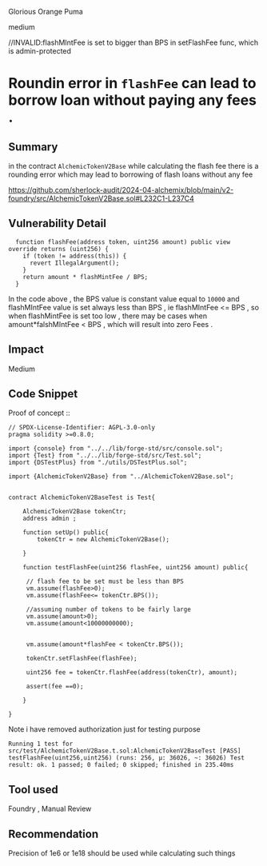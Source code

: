Glorious Orange Puma

medium

//INVALID:flashMIntFee is set to bigger than BPS in setFlashFee func, which is admin-protected

# Roundin error in `flashFee` can lead to borrow loan without paying any fees .

## Summary

in the contract `AlchemicTokenV2Base` while calculating the flash fee there is a rounding error which may lead to borrowing of flash loans without any fee 

https://github.com/sherlock-audit/2024-04-alchemix/blob/main/v2-foundry/src/AlchemicTokenV2Base.sol#L232C1-L237C4

## Vulnerability Detail
```solidity
  function flashFee(address token, uint256 amount) public view override returns (uint256) {
    if (token != address(this)) {
      revert IllegalArgument();
    }
    return amount * flashMintFee / BPS;
  }
```
In the code above , the BPS value is constant value equal to `10000` and flashMIntFee value is set always less than BPS , ie flashMIntFee <= BPS , so when flashMintFee is set too low , there may be cases when  amount*falshMIntFee < BPS , which will result into zero Fees .

## Impact
Medium 

## Code Snippet
Proof of concept ::
```solidity
// SPDX-License-Identifier: AGPL-3.0-only
pragma solidity >=0.8.0;

import {console} from "../../lib/forge-std/src/console.sol";
import {Test} from "../../lib/forge-std/src/Test.sol";
import {DSTestPlus} from "./utils/DSTestPlus.sol";

import {AlchemicTokenV2Base} from "../AlchemicTokenV2Base.sol";


contract AlchemicTokenV2BaseTest is Test{

    AlchemicTokenV2Base tokenCtr;
    address admin ;

    function setUp() public{
        tokenCtr = new AlchemicTokenV2Base();
       
    }

    function testFlashFee(uint256 flashFee, uint256 amount) public{

     // flash fee to be set must be less than BPS
     vm.assume(flashFee>0);
     vm.assume(flashFee<= tokenCtr.BPS());

     //assuming number of tokens to be fairly large
     vm.assume(amount>0);
     vm.assume(amount<10000000000);

     
     vm.assume(amount*flashFee < tokenCtr.BPS());

     tokenCtr.setFlashFee(flashFee);

     uint256 fee = tokenCtr.flashFee(address(tokenCtr), amount);
     
     assert(fee ==0);

    }

}
```
Note i have removed authorization just for testing purpose

`Running 1 test for src/test/AlchemicTokenV2Base.t.sol:AlchemicTokenV2BaseTest
[PASS] testFlashFee(uint256,uint256) (runs: 256, μ: 36026, ~: 36026)
Test result: ok. 1 passed; 0 failed; 0 skipped; finished in 235.40ms`

## Tool used
Foundry , Manual Review

## Recommendation
Precision of 1e6 or 1e18 should be used while calculating such things 

